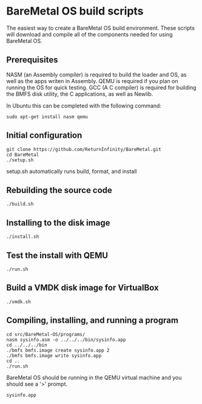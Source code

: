 BareMetal OS build scripts
==========================

The easiest way to create a BareMetal OS build environment. These scripts will download and compile all of the components needed for using BareMetal OS.


Prerequisites
-------------

NASM (an Assembly compiler) is required to build the loader and OS, as well as the apps writen in Assembly. QEMU is required if you plan on running the OS for quick testing. GCC (A C compiler) is required for building the BMFS disk utility, the C applications, as well as Newlib.

In Ubuntu this can be completed with the following command:

	sudo apt-get install nasm qemu


Initial configuration
---------------------

	git clone https://github.com/ReturnInfinity/BareMetal.git
	cd BareMetal
	./setup.sh

setup.sh automatically runs build, format, and install


Rebuilding the source code
--------------------------

	./build.sh


Installing to the disk image
----------------------------

	./install.sh


Test the install with QEMU
--------------------------

	./run.sh


Build a VMDK disk image for VirtualBox
--------------------------------------

	./vmdk.sh


Compiling, installing, and running a program
--------------------------------------------

	cd src/BareMetal-OS/programs/
	nasm sysinfo.asm -o ../../../bin/sysinfo.app
	cd ../../../bin
	./bmfs bmfs.image create sysinfo.app 2
	./bmfs bmfs.image write sysinfo.app
	cd ..
	./run.sh

BareMetal OS should be running in the QEMU virtual machine and you should see a '>' prompt.

	sysinfo.app
